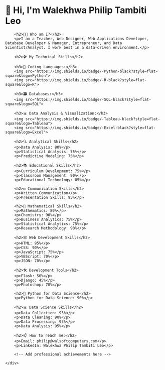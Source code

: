 <!DOCTYPE html>
<html lang="en">
<head>
    <meta charset="UTF-8">
    <meta name="viewport" content="width=device-width, initial-scale=1.0">
    <title>Walekhwa Philip Tambiti Leo</title>
    <!-- Bootstrap CSS -->
    <link rel="stylesheet" href="https://stackpath.bootstrapcdn.com/bootstrap/4.5.2/css/bootstrap.min.css">
</head>
<body>
    <div class="container">
        <h1 class="text-center">👋 Hi, I'm Walekhwa Philip Tambiti Leo</h1>

        <h2>👨‍💻 Who am I?</h2>
        <p>I am a Teacher, Web Designer, Web Applications Developer, Database Developer & Manager, Entrepreneur, and Data Scientist/Analyst. I work best in a data-driven environment.</p>

        <h2>🛠️ My Technical Skills</h2>
        
        <h3>🐍 Coding Languages:</h3>
        <img src="https://img.shields.io/badge/-Python-black?style=flat-square&logo=Python">
        <img src="https://img.shields.io/badge/-R-black?style=flat-square&logo=R">

        <h3>🗃️ Databases:</h3>
        <img src="https://img.shields.io/badge/-SQL-black?style=flat-square&logo=SQL">

        <h3>📊 Data Analysis & Visualization:</h3>
        <img src="https://img.shields.io/badge/-Tableau-black?style=flat-square&logo=Tableau">
        <img src="https://img.shields.io/badge/-Excel-black?style=flat-square&logo=Excel">

        <h2>🔍 Analytical Skills</h2>
        <p>Data Analysis: 80%</p>
        <p>Statistical Analysis: 75%</p>
        <p>Predictive Modeling: 75%</p>

        <h2>📚 Educational Skills</h2>
        <p>Curriculum Development: 75%</p>
        <p>Classroom Management: 90%</p>
        <p>Educational Technology: 85%</p>

        <h2>✉️ Communication Skills</h2>
        <p>Written Communication</p>
        <p>Presentation Skills: 95%</p>

        <h2>🧮 Mathematical Skills</h2>
        <p>Mathematics: 80%</p>
        <p>Chemistry: 90%</p>
        <p>Business Analytics: 75%</p>
        <p>Statistical Analytics: 75%</p>
        <p>Research Methodology: 90%</p>

        <h2>🕸️ Web Development Skills</h2>
        <p>HTML: 95%</p>
        <p>CSS: 90%</p>
        <p>JavaScript: 75%</p>
        <p>VBScript: 70%</p>
        <p>JSON: 70%</p>

        <h2>🛠️ Development Tools</h2>
        <p>Flask: 50%</p>
        <p>Django: 45%</p>
        <p>Photoshop: 70%</p>

        <h2>🐍 Python for Data Science</h2>
        <p>Python for Data Science: 90%</p>

        <h2>📊 Data Science Skills</h2>
        <p>Data Collection: 95%</p>
        <p>Data Cleaning: 90%</p>
        <p>Data Processing: 95%</p>
        <p>Data Analysis: 95%</p>

        <h2>📫 How to reach me:</h2>
        <p>Email: philip@walsoftcomputers.com</p>
        <p>LinkedIn: Walekhwa Philip Tambiti Leo</p>

        <!-- Add professional achievements here -->

    </div>
</body>
</html>
